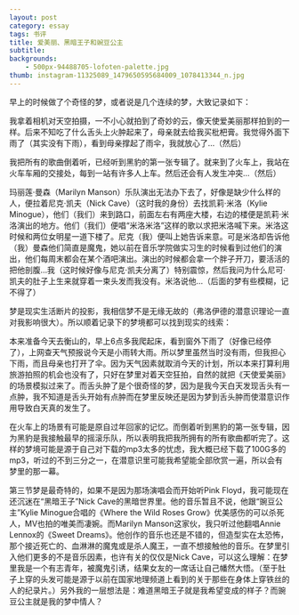 ```yaml
---
layout: post
category: essay
tags: 书评
title: 爱美丽、黑暗王子和豌豆公主
subtitle: 
backgrounds:
    - 500px-94488705-lofoten-palette.jpg
thumb: instagram-11325089_1479650595684009_1078413344_n.jpg
---
```


早上的时候做了个奇怪的梦，或者说是几个连续的梦，大致记录如下：

我拿着相机对天空拍摄，一不小心就拍到了奇妙的云，像天使爱美丽那样拍到的一样。后来不知吃了什么舌头上火肿起来了，母亲就去给我买枇杷膏。我觉得外面下雨了（其实没有下雨），看到母亲撑起了雨伞，我就放心了…（然后）

我把所有的歌曲倒着听，已经听到黑豹的第一张专辑了。就来到了火车上，我站在火车车厢的交接处，每到一站有许多人上车。然后还会有人发生冲突…（然后）

玛丽莲·曼森（Marilyn Manson）乐队演出无法办下去了，好像是缺少什么样的人，便拉着尼克·凯夫（Nick Cave）（这时我的身份）去找凯莉·米洛（Kylie Minogue），他们（我们）来到路口，前面左右有两座大楼，右边的楼便是凯莉·米洛演出的地方。他们（我们）便唱“米洛米洛”这样的歌以求把米洛喊下来。米洛这时候和两位女明星一道下楼了。尼克（我）便叫上她告诉来意。可是米洛却告诉他（我）曼森他们简直是魔鬼，她以前在音乐学院做实习生的时候看到过他们的演出，他们每周末都会在某个酒吧演出。演出的时候都会拿一个胖子开刀，要活活的把他剖腹…我（这时候好像与尼克·凯夫分离了）特别震惊，然后我问为什么尼可·凯夫的肚子上生来就穿着一束头发而我没有。米洛说他…（后面的梦有些模糊，记不得了）
 
梦是现实生活断片的投影，我相信梦不是无缘无故的（弗洛伊德的潜意识理论一直对我影响很大）。所以顺着记录下的梦境都可以找到现实的线索：

本来准备今天去衡山的，早上6点多我爬起床，看到窗外下雨了（好像已经停了），上网查天气预报说今天是小雨转大雨。所以梦里虽然当时没有雨，但我担心下雨，而且母亲也打开了伞。因为天气因素就取消今天的计划，所以本来打算利用旅游拍照的机会也没有了，只好在梦里对着天空狂拍，自然的就把《天使爱美丽》的场景模拟过来了。而舌头肿了是个很奇怪的梦，因为是我今天白天发现舌头有一点肿，我不知道是舌头开始有点肿而在梦里反映还是因为梦到舌头肿而使潜意识作用导致白天真的发生了。

在火车上的场景有可能是原自过年回家的记忆。而倒着听到黑豹的第一张专辑，因为黑豹是我接触最早的摇滚乐队，所以表明我把我所拥有的所有歌曲都听完了。这样的梦境可能是源于自己对下载的mp3太多的忧虑，我大概已经下载了100G多的mp3，听过的不到三分之一，在潜意识里可能我希望能全部欣赏一遍，所以会有梦里的那一幕。

第三节梦是最奇特的，如果不是因为那场演唱会而开始听Pink Floyd，我可能现在还沉迷在“黑暗王子”Nick Cave的黑暗世界里。他的音乐暂且不说，他跟“豌豆公主”Kylie Minogue合唱的《Where the Wild Roses Grow》优美感伤的可以杀死人，MV也拍的唯美而凄婉。而Marilyn Manson这家伙，我只听过他翻唱Annie Lennox的《Sweet Dreams》。他创作的音乐也还是不错的，但造型实在太恐怖，那个接近死亡的、血淋淋的魔鬼或是杀人魔王，一直不想接触他的音乐。在梦里引入他们更多的不是音乐因素，也许有关的仅仅是Nick Cave，可以这么理解：在梦里我是一个有志青年，被魔鬼引诱，结果女友的一席话让自己幡然大悟。（至于肚子上穿的头发可能是源于以前在国家地理频道上看到的关于那些在身体上穿铁丝的人的纪录片。）另外我的一层想法是：难道黑暗王子就是我希望变成的样子？而豌豆公主就是我的梦中情人？
